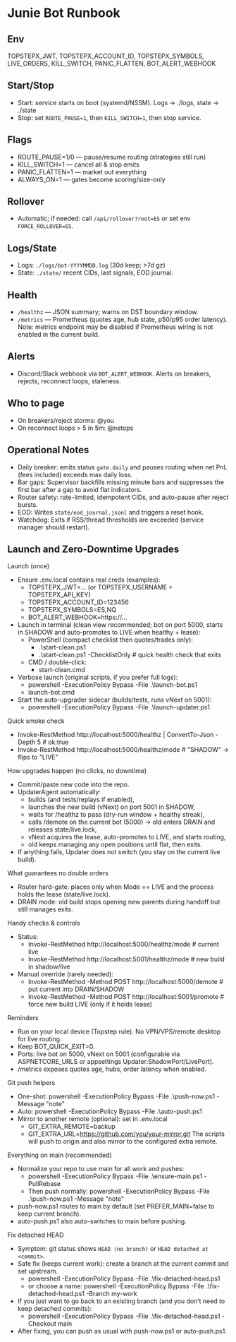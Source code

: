 # Junie Bot Runbook

## Env

TOPSTEPX_JWT, TOPSTEPX_ACCOUNT_ID, TOPSTEPX_SYMBOLS, LIVE_ORDERS, KILL_SWITCH, PANIC_FLATTEN, BOT_ALERT_WEBHOOK

## Start/Stop

- Start: service starts on boot (systemd/NSSM). Logs → ./logs, state → ./state
- Stop: set `ROUTE_PAUSE=1`, then `KILL_SWITCH=1`, then stop service.

## Flags

- ROUTE_PAUSE=1/0 — pause/resume routing (strategies still run)
- KILL_SWITCH=1 — cancel all & stop emits
- PANIC_FLATTEN=1 — market out everything
- ALWAYS_ON=1 — gates become scoring/size-only

## Rollover

- Automatic; if needed: call `/api/rollover?root=ES` or set env `FORCE_ROLLOVER=ES`.

## Logs/State

- Logs: `./logs/bot-YYYYMMDD.log` (30d keep; >7d gz)
- State: `./state/` recent CIDs, last signals, EOD journal.

## Health

- `/healthz` — JSON summary; warns on DST boundary window.
- `/metrics` — Prometheus (quotes age, hub state, p50/p95 order latency). Note: metrics endpoint may be disabled if Prometheus wiring is not enabled in the current build.

## Alerts

- Discord/Slack webhook via `BOT_ALERT_WEBHOOK`. Alerts on breakers, rejects, reconnect loops, staleness.

## Who to page

- On breakers/reject storms: @you
- On reconnect loops > 5 in 5m: @netops

## Operational Notes

- Daily breaker: emits status `gate.daily` and pauses routing when net PnL (fees included) exceeds max daily loss.
- Bar gaps: Supervisor backfills missing minute bars and suppresses the first bar after a gap to avoid flat indicators.
- Router safety: rate-limited, idempotent CIDs, and auto-pause after reject bursts.
- EOD: Writes `state/eod_journal.jsonl` and triggers a reset hook.
- Watchdog: Exits if RSS/thread thresholds are exceeded (service manager should restart).


## Launch and Zero-Downtime Upgrades

Launch (once)
- Ensure .env.local contains real creds (examples):
  - TOPSTEPX_JWT=... (or TOPSTEPX_USERNAME + TOPSTEPX_API_KEY)
  - TOPSTEPX_ACCOUNT_ID=123456
  - TOPSTEPX_SYMBOLS=ES,NQ
  - BOT_ALERT_WEBHOOK=https://...
- Launch in terminal (clean view recommended; bot on port 5000, starts in SHADOW and auto-promotes to LIVE when healthy + lease):
  - PowerShell (compact checklist then quotes/trades only):
    - .\start-clean.ps1
    - .\start-clean.ps1 -ChecklistOnly   # quick health check that exits
  - CMD / double-click:
    - start-clean.cmd
- Verbose launch (original scripts, if you prefer full logs):
  - powershell -ExecutionPolicy Bypass -File .\launch-bot.ps1
  - launch-bot.cmd
- Start the auto-upgrader sidecar (builds/tests, runs vNext on 5001):
  - powershell -ExecutionPolicy Bypass -File .\launch-updater.ps1

Quick smoke check
- Invoke-RestMethod http://localhost:5000/healthz        | ConvertTo-Json -Depth 5  # ok:true
- Invoke-RestMethod http://localhost:5000/healthz/mode   # "SHADOW" → flips to "LIVE"

How upgrades happen (no clicks, no downtime)
- Commit/paste new code into the repo.
- UpdaterAgent automatically:
  - builds (and tests/replays if enabled),
  - launches the new build (vNext) on port 5001 in SHADOW,
  - waits for /healthz to pass (dry-run window + healthy streak),
  - calls /demote on the current bot (5000) → old enters DRAIN and releases state/live.lock,
  - vNext acquires the lease, auto-promotes to LIVE, and starts routing,
  - old keeps managing any open positions until flat, then exits.
- If anything fails, Updater does not switch (you stay on the current live build).

What guarantees no double orders
- Router hard-gate: places only when Mode == LIVE and the process holds the lease (state/live.lock).
- DRAIN mode: old build stops opening new parents during handoff but still manages exits.

Handy checks & controls
- Status:
  - Invoke-RestMethod http://localhost:5000/healthz/mode  # current live
  - Invoke-RestMethod http://localhost:5001/healthz/mode  # new build in shadow/live
- Manual override (rarely needed):
  - Invoke-RestMethod -Method POST http://localhost:5000/demote   # put current into DRAIN/SHADOW
  - Invoke-RestMethod -Method POST http://localhost:5001/promote  # force new build LIVE (only if it holds lease)

Reminders
- Run on your local device (Topstep rule). No VPN/VPS/remote desktop for live routing.
- Keep BOT_QUICK_EXIT=0.
- Ports: live bot on 5000, vNext on 5001 (configurable via ASPNETCORE_URLS or appsettings Updater:ShadowPort/LivePort).
- /metrics exposes quotes age, hubs, order latency when enabled.

Git push helpers
- One-shot: powershell -ExecutionPolicy Bypass -File .\push-now.ps1 -Message "note"
- Auto: powershell -ExecutionPolicy Bypass -File .\auto-push.ps1
- Mirror to another remote (optional): set in .env.local
  - GIT_EXTRA_REMOTE=backup
  - GIT_EXTRA_URL=https://github.com/you/your-mirror.git
  The scripts will push to origin and also mirror to the configured extra remote.

Everything on main (recommended)
- Normalize your repo to use main for all work and pushes:
  - powershell -ExecutionPolicy Bypass -File .\ensure-main.ps1 -PullRebase
  - Then push normally: powershell -ExecutionPolicy Bypass -File .\push-now.ps1 -Message "note"
- push-now.ps1 routes to main by default (set PREFER_MAIN=false to keep current branch).
- auto-push.ps1 also auto-switches to main before pushing.

Fix detached HEAD
- Symptom: git status shows `HEAD (no branch)` or `HEAD detached at <commit>`.
- Safe fix (keeps current work): create a branch at the current commit and set upstream.
  - powershell -ExecutionPolicy Bypass -File .\fix-detached-head.ps1
  - or choose a name: powershell -ExecutionPolicy Bypass -File .\fix-detached-head.ps1 -Branch my-work
- If you just want to go back to an existing branch (and you don’t need to keep detached commits):
  - powershell -ExecutionPolicy Bypass -File .\fix-detached-head.ps1 -Checkout main
- After fixing, you can push as usual with push-now.ps1 or auto-push.ps1.
